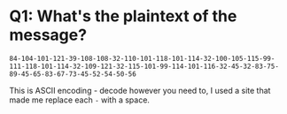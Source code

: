 # Q1: What's the plaintext of the message?
```
84-104-101-121-39-108-108-32-110-101-118-101-114-32-100-105-115-99-111-118-101-114-32-109-121-32-115-101-99-114-101-116-32-45-32-83-75-89-45-65-83-67-73-45-52-54-50-56
```
This is ASCII encoding - decode however you need to, I used a site that made me replace each `-` with a space.
